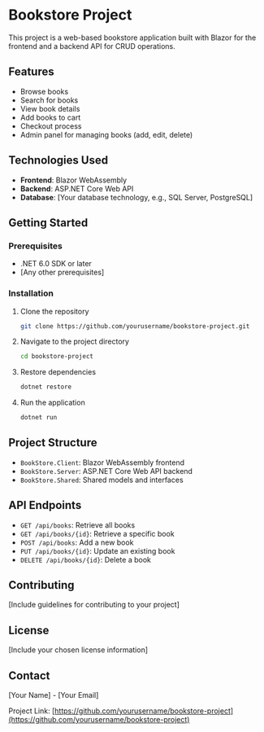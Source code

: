# Bookstore Project

This project is a web-based bookstore application built with Blazor for the frontend and a backend API for CRUD operations.

## Features

- Browse books
- Search for books
- View book details
- Add books to cart
- Checkout process
- Admin panel for managing books (add, edit, delete)

## Technologies Used

- **Frontend**: Blazor WebAssembly
- **Backend**: ASP.NET Core Web API
- **Database**: [Your database technology, e.g., SQL Server, PostgreSQL]

## Getting Started

### Prerequisites

- .NET 6.0 SDK or later
- [Any other prerequisites]

### Installation

1. Clone the repository
   ```bash
   git clone https://github.com/yourusername/bookstore-project.git
2. Navigate to the project directory
   ```bash
   cd bookstore-project
3. Restore dependencies
   ```bash
   dotnet restore
4. Run the application
   ```bash
   dotnet run

## Project Structure

- `BookStore.Client`: Blazor WebAssembly frontend
- `BookStore.Server`: ASP.NET Core Web API backend
- `BookStore.Shared`: Shared models and interfaces

## API Endpoints

- `GET /api/books`: Retrieve all books
- `GET /api/books/{id}`: Retrieve a specific book
- `POST /api/books`: Add a new book
- `PUT /api/books/{id}`: Update an existing book
- `DELETE /api/books/{id}`: Delete a book

## Contributing

[Include guidelines for contributing to your project]

## License

[Include your chosen license information]

## Contact

[Your Name] - [Your Email]

Project Link: [https://github.com/yourusername/bookstore-project](https://github.com/yourusername/bookstore-project)
